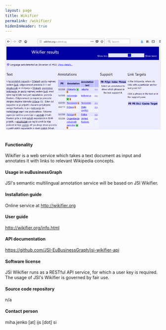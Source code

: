 ```yaml
---
layout: page
title: Wikifier
permalink: /wikifier/
hidenInHeader: true
---
```


<div class="screenshot"><img alt="" src="/static/files/wikifier/wikifier_screenshot.png"></div>
<br>

#### Functionality
Wikifier is a web service which takes a text document as input and annotates it with links to relevant Wikipedia concepts.

#### Usage in euBusinessGraph
JSI's semantic multilingual annotation service will be based on JSI Wikifier.

#### Installation guide
Online service at <a href="http://wikifier.org">http://wikifier.org</a>

#### User guide
<a href="http://wikifier.org/info.html">http://wikifier.org/info.html</a>

#### API documentation
<a href="https://github.com/JSI-EuBusinessGraph/jsi-wikifier-api">https://github.com/JSI-EuBusinessGraph/jsi-wikifier-api</a>

#### Software license
JSI Wikifier runs as a RESTful API service, for which a user key is required. The usage of JSI's Wikifier is governed by fair use.

#### Source code repository
n/a

#### Contact person
miha.jenko [at] ijs [dot] si
